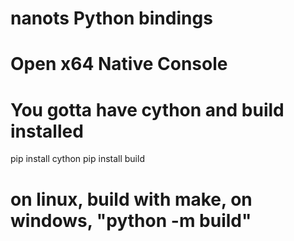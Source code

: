 # nanots Python bindings

# Open x64 Native Console

# You gotta have cython and build installed

pip install cython
pip install build

# on linux, build with make, on windows, "python -m build"